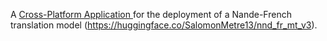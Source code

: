 A <a href="https://nnd-fr-translator2.web.app/" > Cross-Platform Application </a> for the deployment of a Nande-French translation model (https://huggingface.co/SalomonMetre13/nnd_fr_mt_v3).
